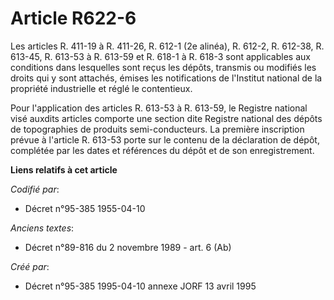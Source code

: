 # Article R622-6

Les articles R. 411-19 à R. 411-26, R. 612-1 (2e alinéa), R. 612-2, R. 612-38, R. 613-45, R. 613-53 à R. 613-59 et R. 618-1 à
R. 618-3 sont applicables aux conditions dans lesquelles sont reçus les dépôts, transmis ou modifiés les droits qui y sont
attachés, émises les notifications de l'Institut national de la propriété industrielle et réglé le contentieux.

Pour l'application des articles R. 613-53 à R. 613-59, le Registre national visé auxdits articles comporte une section dite
Registre national des dépôts de topographies de produits semi-conducteurs. La première inscription prévue à l'article R.
613-53 porte sur le contenu de la déclaration de dépôt, complétée par les dates et références du dépôt et de son
enregistrement.

**Liens relatifs à cet article**

_Codifié par_:

  - Décret n°95-385 1955-04-10

_Anciens textes_:

  - Décret n°89-816 du 2 novembre 1989 - art. 6 (Ab)

_Créé par_:

  - Décret n°95-385 1995-04-10 annexe JORF 13 avril 1995
